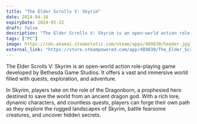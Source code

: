 ```yaml
---
title: "The Elder Scrolls V: Skyrim"
date: 2024-04-18
expiryDate: 2024-05-22
draft: false
description: "The Elder Scrolls V: Skyrim is an open-world action role-playing game developed by Bethesda Game Studios. It offers a vast and immersive world filled with quests, exploration, and adventure."
tags: ["PC"]
image: https://cdn.akamai.steamstatic.com/steam/apps/489830/header.jpg?t=1701807334
external_link: "https://store.steampowered.com/app/489830/The_Elder_Scrolls_V_Skyrim_Special_Edition/"
---
```


The Elder Scrolls V: Skyrim is an open-world action role-playing game developed by Bethesda Game Studios. It offers a vast and immersive world filled with quests, exploration, and adventure.

In Skyrim, players take on the role of the Dragonborn, a prophesied hero destined to save the world from an ancient dragon god. With a rich lore, dynamic characters, and countless quests, players can forge their own path as they explore the rugged landscapes of Skyrim, battle fearsome creatures, and uncover hidden secrets.